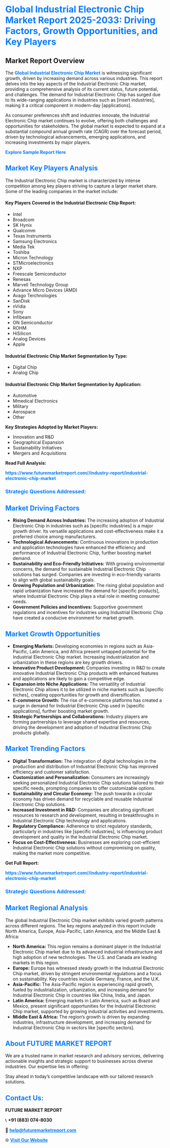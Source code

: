 <h1 style="color: #007BFF;">Global Industrial Electronic Chip Market Report 2025-2033: Driving Factors, Growth Opportunities, and Key Players</h1>

<section id="overview">
<h2>Market Report Overview</h2>
<p>The <a href="https://www.futuremarketreport.com//industry-report/industrial-electronic-chip-market" style="color: #007BFF; text-decoration: none;"><strong>Global Industrial Electronic Chip Market</strong></a> is witnessing significant growth, driven by increasing demand across various industries. This report delves into the key aspects of the Industrial Electronic Chip market, providing a comprehensive analysis of its current status, future potential, and challenges. The demand for Industrial Electronic Chip has surged due to its wide-ranging applications in industries such as [insert industries], making it a critical component in modern-day [applications].</p>
<p>As consumer preferences shift and industries innovate, the Industrial Electronic Chip market continues to evolve, offering both challenges and opportunities for stakeholders. The global market is expected to expand at a substantial compound annual growth rate (CAGR) over the forecast period, driven by technological advancements, emerging applications, and increasing investments by major players.</p>
</section>

<section id="overview">
<p><a href="https://www.futuremarketreport.com//request-sample/reportId=75179" style="color: #007BFF; text-decoration: none;"><strong>Explore Sample Report Here</strong></a></p>
</section>

<section id="key-players">
<h2 style="color: #007BFF;">Market Key Players Analysis</h2>
<p>The Industrial Electronic Chip market is characterized by intense competition among key players striving to capture a larger market share. Some of the leading companies in the market include:</p>
<h4>Key Players Covered in the Industrial Electronic Chip Report:</h4>
<ul><li>Intel</li><li>Broadcom</li><li>SK Hynix</li><li>Qualcomm</li><li>Texas Instruments</li><li>Samsung Electronics</li><li>Media Tek</li><li>Toshiba</li><li>Micron Technology</li><li>STMicroelectronics</li><li>NXP</li><li>Freescale Semiconductor</li><li>Renesas</li><li>Marvell Technology Group</li><li>Advance Micro Devices (AMD)</li><li>Avago Terchnologies</li><li>SanDisk</li><li>nVidia</li><li>Sony</li><li>Infibeam</li><li>ON Semiconductor</li><li>ROHM</li><li>HiSilicon</li><li>Analog Devices</li><li>Apple</li></ul>
<h4>Industrial Electronic Chip Market Segmentation by Type:</h4>
<ul><li>Digital Chip</li><li>Analog Chip</li></ul>

<h4>Industrial Electronic Chip Market Segmentation by Application:</h4>
<ul><li>Automotive</li><li>Mmedical Electronics</li><li>Military</li><li>Aerospace</li><li>Other</li></ul>
<p><strong>Key Strategies Adopted by Market Players:</strong></p>
<ul>
<li>Innovation and R&D</li>
<li>Geographical Expansion</li>
<li>Sustainability Initiatives</li>
<li>Mergers and Acquisitions</li>
</ul>
</section>

<section>
<p><strong>Read Full Analysis: </strong></p><a href="https://www.futuremarketreport.com//industry-report/industrial-electronic-chip-market" style="color: #007BFF; text-decoration: none;"><strong>https://www.futuremarketreport.com//industry-report/industrial-electronic-chip-market</strong></a>
<h3 style="color: #007BFF;">Strategic Questions Addressed:</h3>
</section>

<section id="driving-factors">
<h2 style="color: #007BFF;">Market Driving Factors</h2>
<ul>
<li><strong>Rising Demand Across Industries:</strong> The increasing adoption of Industrial Electronic Chip in industries such as [specific industries] is a major growth driver. Its versatile applications and cost-effectiveness make it a preferred choice among manufacturers.</li>
<li><strong>Technological Advancements:</strong> Continuous innovations in production and application technologies have enhanced the efficiency and performance of Industrial Electronic Chip, further boosting market demand.</li>
<li><strong>Sustainability and Eco-Friendly Initiatives:</strong> With growing environmental concerns, the demand for sustainable Industrial Electronic Chip solutions has surged. Companies are investing in eco-friendly variants to align with global sustainability goals.</li>
<li><strong>Growing Population and Urbanization:</strong> The rising global population and rapid urbanization have increased the demand for [specific products], where Industrial Electronic Chip plays a vital role in meeting consumer needs.</li>
<li><strong>Government Policies and Incentives:</strong> Supportive government regulations and incentives for industries using Industrial Electronic Chip have created a conducive environment for market growth.</li>
</ul>
</section>

<section id="growth-opportunities">
<h2 style="color: #007BFF;">Market Growth Opportunities</h2>
<ul>
<li><strong>Emerging Markets:</strong> Developing economies in regions such as Asia-Pacific, Latin America, and Africa present untapped potential for the Industrial Electronic Chip market. Increasing industrialization and urbanization in these regions are key growth drivers.</li>
<li><strong>Innovative Product Development:</strong> Companies investing in R&D to create innovative Industrial Electronic Chip products with enhanced features and applications are likely to gain a competitive edge.</li>
<li><strong>Expansion into Niche Applications:</strong> The versatility of Industrial Electronic Chip allows it to be utilized in niche markets such as [specific niches], creating opportunities for growth and diversification.</li>
<li><strong>E-commerce Growth:</strong> The rise of e-commerce platforms has created a surge in demand for Industrial Electronic Chip used in [specific applications], further boosting market growth.</li>
<li><strong>Strategic Partnerships and Collaborations:</strong> Industry players are forming partnerships to leverage shared expertise and resources, driving the development and adoption of Industrial Electronic Chip products globally.</li>
</ul>
</section>

<section id="trending-factors">
<h2 style="color: #007BFF;">Market Trending Factors</h2>
<ul>
<li><strong>Digital Transformation:</strong> The integration of digital technologies in the production and distribution of Industrial Electronic Chip has improved efficiency and customer satisfaction.</li>
<li><strong>Customization and Personalization:</strong> Consumers are increasingly seeking personalized Industrial Electronic Chip solutions tailored to their specific needs, prompting companies to offer customizable options.</li>
<li><strong>Sustainability and Circular Economy:</strong> The push towards a circular economy has driven demand for recyclable and reusable Industrial Electronic Chip solutions.</li>
<li><strong>Increased Investment in R&D:</strong> Companies are allocating significant resources to research and development, resulting in breakthroughs in Industrial Electronic Chip technology and applications.</li>
<li><strong>Regulatory Compliance:</strong> Adherence to strict regulatory standards, particularly in industries like [specific industries], is influencing product development and quality in the Industrial Electronic Chip market.</li>
<li><strong>Focus on Cost-Effectiveness:</strong> Businesses are exploring cost-efficient Industrial Electronic Chip solutions without compromising on quality, making the market more competitive.</li>
</ul>
</section>

<section>
<p><strong>Get Full Report: </strong></p><a href="https://www.futuremarketreport.com//industry-report/industrial-electronic-chip-market" style="color: #007BFF; text-decoration: none;"><strong>https://www.futuremarketreport.com//industry-report/industrial-electronic-chip-market</strong></a>
<h3 style="color: #007BFF;">Strategic Questions Addressed:</h3>
</section>


<section id="regional-analysis">
<h2 style="color: #007BFF;">Market Regional Analysis</h2>
<p>The global Industrial Electronic Chip market exhibits varied growth patterns across different regions. The key regions analyzed in this report include North America, Europe, Asia-Pacific, Latin America, and the Middle East & Africa:</p>
<ul>
<li><strong>North America:</strong> This region remains a dominant player in the Industrial Electronic Chip market due to its advanced industrial infrastructure and high adoption of new technologies. The U.S. and Canada are leading markets in this region.</li>
<li><strong>Europe:</strong> Europe has witnessed steady growth in the Industrial Electronic Chip market, driven by stringent environmental regulations and a focus on sustainability. Key countries include Germany, France, and the U.K.</li>
<li><strong>Asia-Pacific:</strong> The Asia-Pacific region is experiencing rapid growth, fueled by industrialization, urbanization, and increasing demand for Industrial Electronic Chip in countries like China, India, and Japan.</li>
<li><strong>Latin America:</strong> Emerging markets in Latin America, such as Brazil and Mexico, present significant opportunities for the Industrial Electronic Chip market, supported by growing industrial activities and investments.</li>
<li><strong>Middle East & Africa:</strong> The region’s growth is driven by expanding industries, infrastructure development, and increasing demand for Industrial Electronic Chip in sectors like [specific sectors].</li>
</ul>
</section>

<footer>
<h2 style="color: #007BFF;">About FUTURE MARKET REPORT</h2>
<p>We are a trusted name in market research and advisory services, delivering actionable insights and strategic support to businesses across diverse industries. Our expertise lies in offering:</p>

<p>Stay ahead in today’s competitive landscape with our tailored research solutions.</p>

<h2 style="color: #007BFF;">Contact Us:</h2>
<p><strong>FUTURE MARKET REPORT</strong></p>
<p>📞 <strong>+91 (883) 074-8030</strong></p>
<p>📧 <strong><a href="mailto:help@futuremarketreport.com" style="color: #007BFF;">help@futuremarketreport.com</a></strong></p>
<p>🌐 <strong><a href="https://www.futuremarketreport.com/" style="color: #007BFF;">Visit Our Website</a></strong></p>
</footer>
